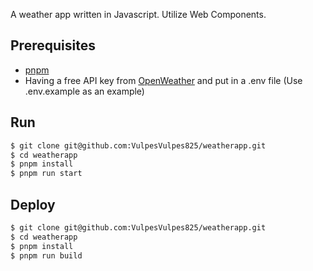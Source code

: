 A weather app written in Javascript. Utilize Web Components.

## Prerequisites
- [pnpm](https://pnpm.io/)
- Having a free API key from [OpenWeather](https://openweathermap.org/api) and put in a .env file (Use .env.example as an example)

## Run
```bash
$ git clone git@github.com:VulpesVulpes825/weatherapp.git
$ cd weatherapp
$ pnpm install
$ pnpm run start
```

## Deploy
```bash
$ git clone git@github.com:VulpesVulpes825/weatherapp.git
$ cd weatherapp
$ pnpm install
$ pnpm run build
```
